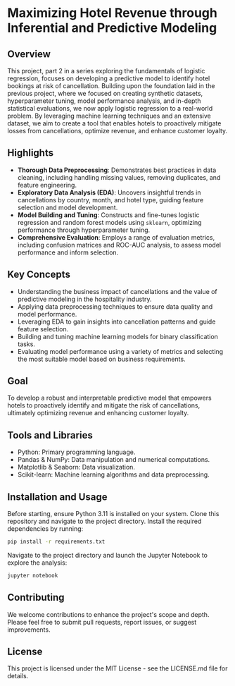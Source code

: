 # Maximizing Hotel Revenue through Inferential and Predictive Modeling

## Overview
This project, part 2 in a series exploring the fundamentals of logistic regression, focuses on developing a predictive model to identify hotel bookings at risk of cancellation. Building upon the foundation laid in the previous project, where we focused on creating synthetic datasets, hyperparameter tuning, model performance analysis, and in-depth statistical evaluations, we now apply logistic regression to a real-world problem. By leveraging machine learning techniques and an extensive dataset, we aim to create a tool that enables hotels to proactively mitigate losses from cancellations, optimize revenue, and enhance customer loyalty.

## Highlights
- **Thorough Data Preprocessing**: Demonstrates best practices in data cleaning, including handling missing values, removing duplicates, and feature engineering.
- **Exploratory Data Analysis (EDA)**: Uncovers insightful trends in cancellations by country, month, and hotel type, guiding feature selection and model development.
- **Model Building and Tuning**: Constructs and fine-tunes logistic regression and random forest models using `sklearn`, optimizing performance through hyperparameter tuning.
- **Comprehensive Evaluation**: Employs a range of evaluation metrics, including confusion matrices and ROC-AUC analysis, to assess model performance and inform selection.

## Key Concepts
- Understanding the business impact of cancellations and the value of predictive modeling in the hospitality industry.
- Applying data preprocessing techniques to ensure data quality and model performance.
- Leveraging EDA to gain insights into cancellation patterns and guide feature selection.
- Building and tuning machine learning models for binary classification tasks.
- Evaluating model performance using a variety of metrics and selecting the most suitable model based on business requirements.

## Goal
To develop a robust and interpretable predictive model that empowers hotels to proactively identify and mitigate the risk of cancellations, ultimately optimizing revenue and enhancing customer loyalty.

## Tools and Libraries
- Python: Primary programming language.
- Pandas & NumPy: Data manipulation and numerical computations.
- Matplotlib & Seaborn: Data visualization.
- Scikit-learn: Machine learning algorithms and data preprocessing.

## Installation and Usage
Before starting, ensure Python 3.11 is installed on your system. Clone this repository and navigate to the project directory. Install the required dependencies by running:
```bash
pip install -r requirements.txt
```
Navigate to the project directory and launch the Jupyter Notebook to explore the analysis:
```bash
jupyter notebook
```

## Contributing
We welcome contributions to enhance the project's scope and depth. Please feel free to submit pull requests, report issues, or suggest improvements.

## License
This project is licensed under the MIT License - see the LICENSE.md file for details.